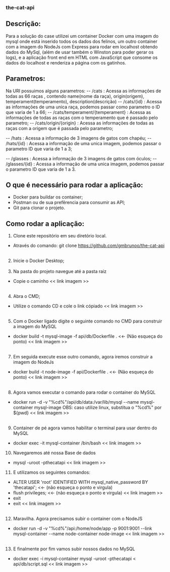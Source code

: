 ### the-cat-api

## Descrição:
Para a solução do case utilizei um container Docker com uma imagem do mysql onde está inserido todos os dados dos felinos, um outro container com a imagem do NodeJs com Express para rodar em localhost obtendo dados do MySql, (além de usar também o Winston para poder gerar os logs), e a aplicação front end em HTML com JavaScript que consome os dados do localhost e renderiza a página com os gatinhos.

## Parametros:
Na URI possuimos alguns parametros:
-- /cats : Acessa as informações de todas as 66 raças , contendo name(nome da raça), origin(origem), temperament(temperamento), description(descrição)
-- /cats/{id} : Acessa as informações de uma unica raça, podemos passar como parametro o ID que varia de 1 a 66;
-- /cats/temperament/{temperament} : Acessa as informações de todas as raças com o temperamento que é passado pelo parametro;
-- /cats/origin/{origin} : Acessa as informações de todas as raças com a origem que é passada pelo parametro;

-- /hats : Acessa a informação de 3 imagens de gatos com chapéu;
-- /hats/{id} : Acessa a informação de uma unica imagem, podemos passar o parametro ID que varia de 1 a 3;

-- /glasses : Acessa a informação de 3 imagens de gatos com óculos;
-- /glasses/{id} : Acessa a informação de uma unica imagem, podemos passar o parametro ID que varia de 1 a 3.

## O que é necessário para rodar a aplicação:
- Docker para buildar os container;
- Postman ou de sua prefêrencia para consumir as API;
- Git para clonar o projeto.

## Como rodar a aplicação:
1. Clone este repositório em seu diretório local.
- Através do comando: git clone https://github.com/gmbrunoo/the-cat-api
<br><br>
2. Inicie o Docker Desktop;
<br><br>
3. Na pasta do projeto navegue até a pasta raiz
- Copie o caminho 
<< link imagem >>
<br><br>
4. Abra o CMD;
- Utilize o comando CD e cole o link cópiado
<< link imagem >>
<br><br>
5. Com o Docker ligado digite o seguinte comando no CMD para construir a imagem do MySQL
- docker build -t mysql-image -f api/db/Dockerfile .   <<- (Não esqueça do ponto)
<< link imagem >>
<br><br>
7. Em seguida execute esse outro comando, agora iremos construir a imagem do NodeJs
- docker build -t node-image -f api/Dockerfile .   <<- (Não esqueça do ponto)
<< link imagem >>
<br><br>
8. Agora vamos executar o comando para rodar o container do MySQL
- docker run -d -v "%cd%"/api/db/data:/var/lib/mysql --name mysql-container mysql-image
OBS: caso utilize linux, substitua o "%cd%" por ${pwd}
<< link imagem >>
<br><br>
9. Container de pé agora vamos habilitar o terminal para usar dentro do MySQL
- docker exec -it mysql-container /bin/bash
<< link imagem >>
10. Navegaremos até nossa Base de dados
- mysql -uroot -pthecatapi
<< link imagem >>
11. E utilizamos os seguintes comandos:
- ALTER USER 'root' IDENTIFIED WITH mysql_native_password BY 'thecatapi';     <<- (não esqueça o ponto e virgula)
- flush privileges;    <<- (não esqueça o ponto e virgula)
<< link imagem >>
- exit
- exit
<< link imagem >>
<br><br>
12. Maravilha. Agora precisamos subir o container com o NodeJS
- docker run -d -v "%cd%"/api:/home/node/app -p 9001:9001 --link mysql-container --name node-container node-image
<< link imagem >>
<br><br>
13. E finalmente por fim vamos subir nossos dados no MySQL
- docker exec -i mysql-container mysql -uroot -pthecatapi < api/db/script.sql
<< link imagem >>
<br><br>
